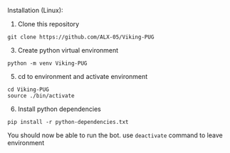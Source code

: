 Installation (Linux):
  1. Clone this repository
  ````
  git clone https://github.com/ALX-05/Viking-PUG
  ````
  3. Create python virtual environment
  ````
  python -m venv Viking-PUG
  ````
  5. cd to environment and activate environment
  ````
  cd Viking-PUG
  source ./bin/activate
  ````
  6. Install python dependencies
  ````
  pip install -r python-dependencies.txt
  ````
  You should now be able to run the bot. use `deactivate` command to leave environment
